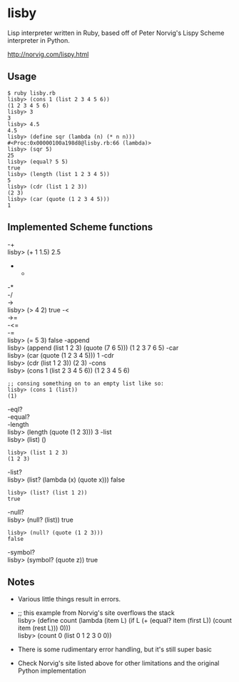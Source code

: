 lisby
=====

Lisp interpreter written in Ruby, based off of Peter Norvig's Lispy Scheme interpreter in Python.

http://norvig.com/lispy.html

Usage
-----

	$ ruby lisby.rb 
	lisby> (cons 1 (list 2 3 4 5 6))
	(1 2 3 4 5 6)
	lisby> 3
	3
	lisby> 4.5
	4.5
	lisby> (define sqr (lambda (n) (* n n)))    
	#<Proc:0x00000100a198d8@lisby.rb:66 (lambda)>
	lisby> (sqr 5)
	25
	lisby> (equal? 5 5)
	true
	lisby> (length (list 1 2 3 4 5))
	5
	lisby> (cdr (list 1 2 3))
	(2 3)
	lisby> (car (quote (1 2 3 4 5)))
	1

Implemented Scheme functions
-----

-+  
	lisby> (+ 1 1.5)
	2.5
- -  
-*  
-/  
->  
	lisby> (> 4 2)
	true
-<  
->=  
-<=  
-=  
	lisby> (= 5 3)
	false
-append  
	lisby> (append (list 1 2 3) (quote (7 6 5)))
	(1 2 3 7 6 5)
-car  
	lisby> (car (quote (1 2 3 4 5)))
	1
-cdr  
	lisby> (cdr (list 1 2 3))
	(2 3)
-cons  
	lisby> (cons 1 (list 2 3 4 5 6))
	(1 2 3 4 5 6)

	;; consing something on to an empty list like so:
	lisby> (cons 1 (list))
	(1)
-eql?  
-equal?  
-length  
	lisby> (length (quote (1 2 3)))
	3
-list  
	lisby> (list)
	()
	
	lisby> (list 1 2 3)
	(1 2 3)
-list?  
	lisby> (list? (lambda (x) (quote x)))
	false
	
	lisby> (list? (list 1 2))
	true
-null?  
	lisby> (null? (list))
	true

	lisby> (null? (quote (1 2 3)))
	false
-symbol?  
	lisby> (symbol? (quote z))
	true


Notes
-----

- Various little things result in errors.

- ;; this example from Norvig's site overflows the stack  
lisby> (define count (lambda (item L) (if L (+ (equal? item (first L)) (count item (rest L))) 0)))  
lisby> (count 0 (list 0 1 2 3 0 0))

- There is some rudimentary error handling, but it's still super basic

- Check Norvig's site listed above for other limitations and the original Python implementation

